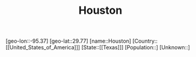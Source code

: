 ﻿---
title: "Houston"
location: [29.77,-95.37]
type: City
tags:
- geo/City


SpocWebEntityId: 31036
isDeleted: false
confidential: public

---
[geo-lon::-95.37]
[geo-lat::29.77]
[name::Houston]
[Country::[[United_States_of_America]]]
[State::[[Texas]]]
[Population::]
[Unknown::]

